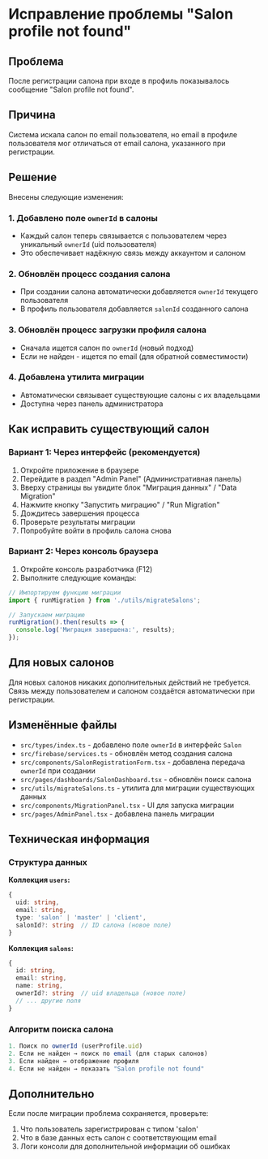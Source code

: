# Исправление проблемы "Salon profile not found"

## Проблема
После регистрации салона при входе в профиль показывалось сообщение "Salon profile not found".

## Причина
Система искала салон по email пользователя, но email в профиле пользователя мог отличаться от email салона, указанного при регистрации.

## Решение
Внесены следующие изменения:

### 1. Добавлено поле `ownerId` в салоны
- Каждый салон теперь связывается с пользователем через уникальный `ownerId` (uid пользователя)
- Это обеспечивает надёжную связь между аккаунтом и салоном

### 2. Обновлён процесс создания салона
- При создании салона автоматически добавляется `ownerId` текущего пользователя
- В профиль пользователя добавляется `salonId` созданного салона

### 3. Обновлён процесс загрузки профиля салона
- Сначала ищется салон по `ownerId` (новый подход)
- Если не найден - ищется по email (для обратной совместимости)

### 4. Добавлена утилита миграции
- Автоматически связывает существующие салоны с их владельцами
- Доступна через панель администратора

## Как исправить существующий салон

### Вариант 1: Через интерфейс (рекомендуется)
1. Откройте приложение в браузере
2. Перейдите в раздел "Admin Panel" (Административная панель)
3. Вверху страницы вы увидите блок "Миграция данных" / "Data Migration"
4. Нажмите кнопку "Запустить миграцию" / "Run Migration"
5. Дождитесь завершения процесса
6. Проверьте результаты миграции
7. Попробуйте войти в профиль салона снова

### Вариант 2: Через консоль браузера
1. Откройте консоль разработчика (F12)
2. Выполните следующие команды:
```javascript
// Импортируем функцию миграции
import { runMigration } from './utils/migrateSalons';

// Запускаем миграцию
runMigration().then(results => {
  console.log('Миграция завершена:', results);
});
```

## Для новых салонов
Для новых салонов никаких дополнительных действий не требуется. Связь между пользователем и салоном создаётся автоматически при регистрации.

## Изменённые файлы
- `src/types/index.ts` - добавлено поле `ownerId` в интерфейс `Salon`
- `src/firebase/services.ts` - обновлён метод создания салона
- `src/components/SalonRegistrationForm.tsx` - добавлена передача `ownerId` при создании
- `src/pages/dashboards/SalonDashboard.tsx` - обновлён поиск салона
- `src/utils/migrateSalons.ts` - утилита для миграции существующих данных
- `src/components/MigrationPanel.tsx` - UI для запуска миграции
- `src/pages/AdminPanel.tsx` - добавлена панель миграции

## Техническая информация

### Структура данных

**Коллекция `users`:**
```typescript
{
  uid: string,
  email: string,
  type: 'salon' | 'master' | 'client',
  salonId?: string  // ID салона (новое поле)
}
```

**Коллекция `salons`:**
```typescript
{
  id: string,
  email: string,
  name: string,
  ownerId?: string  // uid владельца (новое поле)
  // ... другие поля
}
```

### Алгоритм поиска салона
```typescript
1. Поиск по ownerId (userProfile.uid)
2. Если не найден → поиск по email (для старых салонов)
3. Если найден → отображение профиля
4. Если не найден → показать "Salon profile not found"
```

## Дополнительно
Если после миграции проблема сохраняется, проверьте:
1. Что пользователь зарегистрирован с типом 'salon'
2. Что в базе данных есть салон с соответствующим email
3. Логи консоли для дополнительной информации об ошибках


















